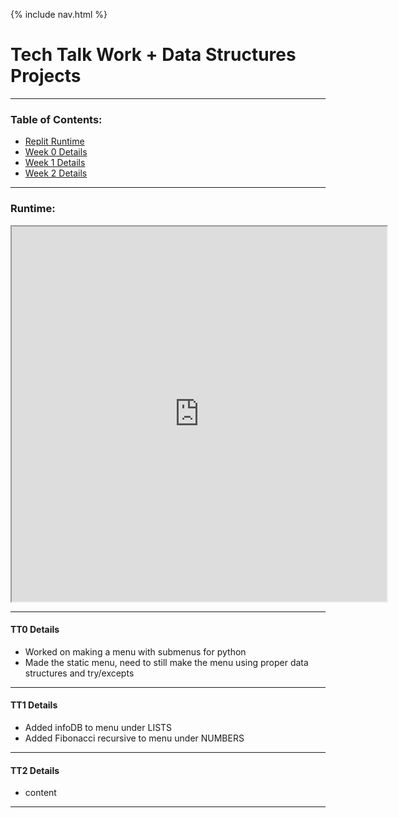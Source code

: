 {% include nav.html %}

# Tech Talk Work + Data Structures Projects

***

### Table of Contents:
- [Replit Runtime](#runtime)
- [Week 0 Details](#tt0-details)
- [Week 1 Details](#tt1-details)
- [Week 2 Details](#tt2-details)

*** 

### Runtime:
<iframe height="600px" width="600x" src="https://replit.com/@AkhilNandhakuma/Akhil-Data-Structures?lite=true"></iframe>

***

#### TT0 Details
- Worked on making a menu with submenus for python
- Made the static menu, need to still make the menu using proper data structures and try/excepts

***

#### TT1 Details
- Added infoDB to menu under LISTS
- Added Fibonacci recursive to menu under NUMBERS

***

#### TT2 Details
- content

***
